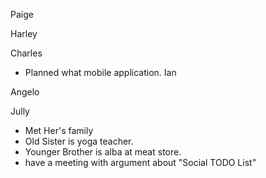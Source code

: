 Paige

Harley

Charles
 - Planned what mobile application.
Ian

Angelo

Jully
 - Met Her's family
 - Old Sister is yoga teacher.
 - Younger Brother is alba at meat store.
 - have a meeting with argument about "Social TODO List"
 
